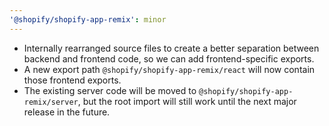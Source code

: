 ```yaml
---
'@shopify/shopify-app-remix': minor
---
```


- Internally rearranged source files to create a better separation between backend and frontend code, so we can add frontend-specific exports.
- A new export path `@shopify/shopify-app-remix/react` will now contain those frontend exports.
- The existing server code will be moved to `@shopify/shopify-app-remix/server`, but the root import will still work until the next major release in the future.
